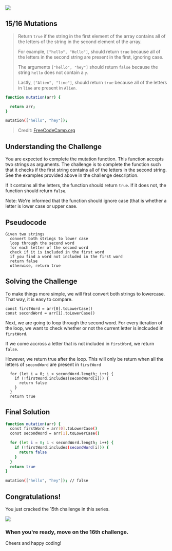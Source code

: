 ![](https://img.shields.io/badge/Coding-Challenges-darkgreen)

## 15/16 Mutations

>Return `true` if the string in the first element of the array contains all of the letters of the string in the second element of the array.
>
>For example, `["hello", "Hello"]`, should return `true` because all of the letters in the second string are present in the first, ignoring case.
>
>The arguments `["hello", "hey"]` should return `false` because the string `hello` does not contain a `y`.
>
>Lastly, `["Alien", "line"]`, should return `true` because all of the letters in `line` are present in `Alien`.

```bash
function mutation(arr) {

  return arr;
}

mutation(["hello", "hey"]);
```
> Credit: [FreeCodeCamp.org](https://www.freecodecamp.org/learn/javascript-algorithms-and-data-structures/basic-algorithm-scripting/mutations)

## Understanding the Challenge

You are expected to complete the mutation function. This function accepts two strings as arguments. The challenge is to complete the function such that 
it checks if the first string contains all of the letters in the second string. See the examples provided above in the challenge description.

If it contains all the letters, the function should return `true`. If it does not, the function should return `false`.

Note: We're informed that the function should ignore case (that is whether a letter is lower case or upper case. 

## Pseudocode
```
Given two strings
  convert both strings to lower case
  loop through the second word
  for each letter of the second word
  check if it is included in the first word
  if you find a word not included in the first word
  return false
  otherwise, return true
```

## Solving the Challenge

To make things more simple, we will first convert both strings to lowercase. That way, it is easy to compare.

```
const firstWord = arr[0].toLowerCase()
const secondWord = arr[1].toLowerCase()
```
Next, we are going to loop through the second word. For every iteration of the loop, we want to check whether or not the current letter is inclcuded in `firstWord`.

If we come accross a letter that is not included in `firstWord`, we return `false`.

However, we return true after the loop. This will only be return when all the letters of `secondWord` are present in `firstWord`

```
  for (let i = 0; i < secondWord.length; i++) {
    if (!firstWord.includes(secondWord[i])) {
      return false
    }
  }
  return true
```

## Final Solution
```bash
function mutation(arr) {
  const firstWord = arr[0].toLowerCase()
  const secondWord = arr[1].toLowerCase()

  for (let i = 0; i < secondWord.length; i++) {
    if (!firstWord.includes(secondWord[i])) {
      return false
    }
  }
  return true
}

mutation(["hello", "hey"]); // false
```

## Congratulations!
You just cracked the 15th challenge in this series.

![](https://camo.githubusercontent.com/749155b89333c6d89386f5c98dd110e234a00f2aa1e864a5b3fecaf089aedb27/68747470733a2f2f6d656469612e67697068792e636f6d2f6d656469612f336f36664a31424d375232454252446e784b2f67697068792e676966)

### When you're ready, move on the 16th challenge. 

Cheers and happy coding!
